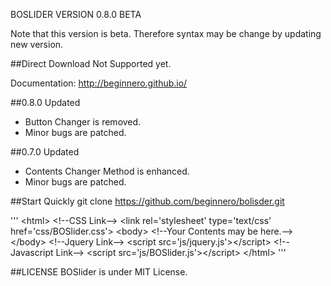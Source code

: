 BOSLIDER 
VERSION 0.8.0 BETA

Note that this version is beta. Therefore syntax may be change by updating new version.

##Direct Download
Not Supported yet.

Documentation: http://beginnero.github.io/

##0.8.0 Updated
+ Button Changer is removed.
+ Minor bugs are patched.

##0.7.0 Updated
+ Contents Changer Method is enhanced.
+ Minor bugs are patched.

##Start Quickly
git clone https://github.com/beginnero/bolisder.git

'''
&lt;html&gt;
	&lt;!--CSS Link--&gt;
	&lt;link rel='stylesheet' type='text/css' href='css/BOSlider.css'&gt;
	&lt;body&gt;
		&lt;!--Your Contents may be here.--&gt;
	&lt;/body&gt;
	&lt;!--Jquery Link--&gt;
	&lt;script src='js/jquery.js'>&lt;/script&gt;
	&lt;!--Javascript Link--&gt;
	&lt;script src='js/BOSlider.js'>&lt;/script&gt;
&lt;/html&gt;
'''


##LICENSE
BOSlider is under MIT License.